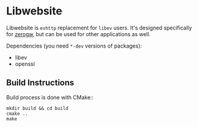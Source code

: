 Libwebsite
==========

Libwebsite is `evhttp` replacement for `libev` users. It's designed specifically
for [zerogw](http://github.com/tailhook/zerogw), but can be used for other
applications as well.

Dependencies (you need ``*-dev`` versions of packages):

 * libev
 * openssl

Build Instructions
------------------

Build process is done with CMake::

    mkdir build && cd build
    cmake ..
    make

